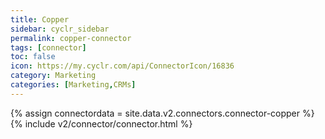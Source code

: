 ```yaml
---
title: Copper
sidebar: cyclr_sidebar
permalink: copper-connector
tags: [connector]
toc: false
icon: https://my.cyclr.com/api/ConnectorIcon/16836
category: Marketing
categories: [Marketing,CRMs]
---
```

{% assign connectordata = site.data.v2.connectors.connector-copper %}
{% include v2/connector/connector.html %}	